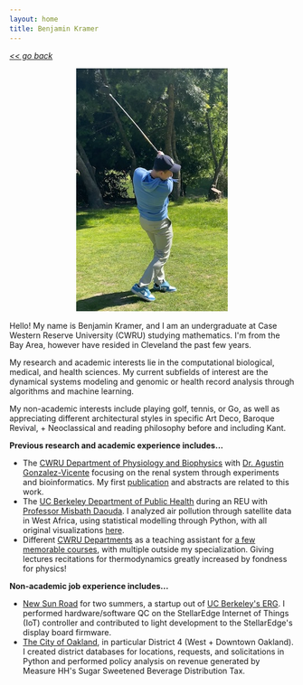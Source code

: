 ```yaml
---
layout: home
title: Benjamin Kramer
---
```

[*<< go back*](index.md)

<p align="center">
  <img width="268" height="430" src="assets/images/golf.jpg">
</p>

Hello! My name is Benjamin Kramer, and I am an undergraduate at Case Western Reserve University (CWRU) studying mathematics. I'm from the Bay Area, however have resided in Cleveland the past few years. 

My research and academic interests lie in the computational biological, medical, and health sciences. My current subfields of interest are the dynamical systems modeling and genomic or health record analysis through algorithms and machine learning.

My non-academic interests include playing golf, tennis, or Go, as well as appreciating different architectural styles in specific Art Deco, Baroque Revival, + Neoclassical and reading philosophy before and including Kant. 

**Previous research and academic experience includes...**
- The <a class="about-link" href="https://physiology.case.edu/" target="_blank">CWRU Department of Physiology and Biophysics</a> with <a class="about-link" href="https://publichealth.berkeley.edu/people/misbath-daouda" target="_blank">Dr. Agustin Gonzalez-Vicente</a> focusing on the renal system through experiments and bioinformatics. My first [publication](publications) and abstracts are related to this work.
- The <a class="about-link" href="https://publichealth.berkeley.edu/" target="_blank">UC Berkeley Department of Public Health</a> during an REU with <a class="about-link" href="https://publichealth.berkeley.edu/people/misbath-daouda" target="_blank">Professor Misbath Daouda</a>. I analyzed air pollution through satellite data in West Africa, using statistical modelling through Python, with all original visualizations [here](assets/items/BenjaminKramerBerkeleyPresentation2024.pptx).
- Different <a class="about-link" href="https://case.edu/" target="_blank">CWRU Departments</a> as a teaching assistant for [a few memorable courses](teaching), with multiple outside my specialization. Giving lectures recitations for thermodynamics greatly increased by fondness for physics!


**Non-academic job experience includes...**
- <a class="about-link" href="https://newsunroad.com/" target="_blank">New Sun Road</a> for two summers, a startup out of <a class="about-link" href="https://erg.berkeley.edu/" target="_blank">UC Berkeley's ERG</a>. I performed hardware/software QC on the StellarEdge Internet of Things (IoT) controller and contributed to light development to the StellarEdge's display board firmware.
- <a class="about-link" href="https://www.oaklandca.gov/" target="_blank">The City of Oakland</a>, in particular District 4 (West + Downtown Oakland). I created district databases for locations, requests, and solicitations in Python and performed policy analysis on revenue generated by Measure HH's Sugar Sweetened Beverage Distribution Tax.






